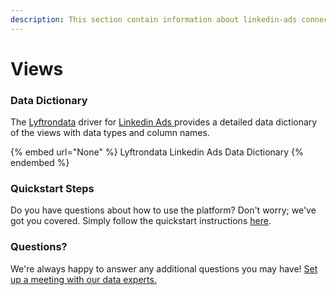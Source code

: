 ```yaml
---
description: This section contain information about linkedin-ads connector views information
---
```


# Views

### Data Dictionary

The [Lyftrondata](https://www.lyftrondata.com/) driver for [Linkedin Ads](None/)[ ](https://www.lyftrondata.com/integration/linkedin-ads/)provides a detailed data dictionary of the views with data types and column names.

{% embed url="None" %}
Lyftrondata Linkedin Ads Data Dictionary
{% endembed %}

### Quickstart Steps

Do you have questions about how to use the platform? Don't worry; we've got you covered. Simply follow the quickstart instructions [here](../README.md).

### Questions? <a href="#questions" id="questions"></a>

We're always happy to answer any additional questions you may have! [Set up a meeting with our data experts.](https://www.lyftrondata.com/book-a-meeting/)


